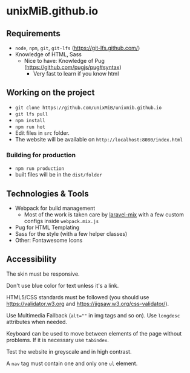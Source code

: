 # unixMiB.github.io

## Requirements

* `node`, `npm`, `git`, `git-lfs` (https://git-lfs.github.com/)
* Knowledge of HTML, Sass
  * Nice to have: Knowledge of Pug (https://github.com/pugjs/pug#syntax)
    * Very fast to learn if you know html

## Working on the project

* `git clone https://github.com/unixMiB/unixmib.github.io`
* `git lfs pull`
* `npm install`
* `npm run hot`
* Edit files in `src` folder.
* The website will be available on `http://localhost:8080/index.html`

### Building for production

* `npm run production`
* built files will be in the `dist/folder`

## Technologies & Tools

* Webpack for build management
  * Most of the work is taken care by [laravel-mix](https://github.com/JeffreyWay/laravel-mix) with a few custom configs inside `webpack.mix.js`
* Pug for HTML Templating
* Sass for the style (with a few helper classes)
* Other: Fontawesome Icons

## Accessibility

The skin must be responsive.

Don't use blue color for text unless it's a link.

HTML5/CSS standards must be followed (you should use https://validator.w3.org and https://jigsaw.w3.org/css-validator/).

Use Multimedia Fallback (`alt=""` in img tags and so on). Use `longdesc` attributes when needed.

Keyboard can be used to move between elements of the page without problems.
If it is necessary use `tabindex`.

Test the website in greyscale and in high contrast.

A `nav` tag must contain one and only one `ul` element.
